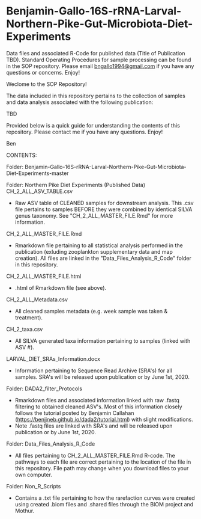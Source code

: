 # Benjamin-Gallo-16S-rRNA-Larval-Northern-Pike-Gut-Microbiota-Diet-Experiments
Data files and associated R-Code for published data (Title of Publication TBD). Standard Operating Procedures for sample processing can be found in the SOP repository. Please email bngallo1994@gmail.com if you have any questions or concerns. Enjoy!


Weclome to the SOP Repository!

The data included in this repository pertains to the collection of samples and data analysis associated with the following publication:

TBD

Provided below is a quick guide for understanding the contents of this repository. Please contact me if you have any questions. Enjoy!

Ben


CONTENTS:

Folder: Benjamin-Gallo-16S-rRNA-Larval-Northern-Pike-Gut-Microbiota-Diet-Experiments-master

Folder: Northern Pike Diet Experiments (Published Data)
CH_2_ALL_ASV_TABLE.csv
  - Raw ASV table of CLEANED samples for downstream analysis. This .csv file pertains to samples BEFORE they were combined by identical SILVA genus taxonomy. See "CH_2_ALL_MASTER_FILE.Rmd" for more information.

CH_2_ALL_MASTER_FILE.Rmd
  - Rmarkdown file pertaining to all statistical analysis performed in the publication (exluding zooplankton supplementary data and map creation). All files are linked in the "Data_Files_Analysis_R_Code" folder in this repository.

CH_2_ALL_MASTER_FILE.html
  - .html of Rmarkdown file (see above).

CH_2_ALL_Metadata.csv
  - All cleaned samples metadata (e.g. week sample was taken & treatment).

CH_2_taxa.csv
  - All SILVA generated taxa information pertaining to samples (linked with ASV #).

LARVAL_DIET_SRAs_Information.docx
  - Information pertaining to Sequence Read Archive (SRA's) for all samples. SRA's will be released upon publication or by June 1st, 2020.

Folder: DADA2_filter_Protocols
  - Rmarkdown files and associated information linked with raw .fastq filtering to obtained cleaned ASV's. Most of this information closely follows the tutorial posted by Benjamin Callahan (https://benjjneb.github.io/dada2/tutorial.html) with slight modifications.
  - Note .fastq files are linked with SRA's and will be released upon publication or by June 1st, 2020.

Folder: Data_Files_Analysis_R_Code
  - All files pertaining to CH_2_ALL_MASTER_FILE.Rmd R-code. The pathways to each file are correct pertaining to the location of the file in this repository. File path may change when you download files to your own computer.
 
Folder: Non_R_Scripts
  - Contains a .txt file pertaining to how the rarefaction curves were created using created .biom files and .shared files through the BIOM project and Mothur.


